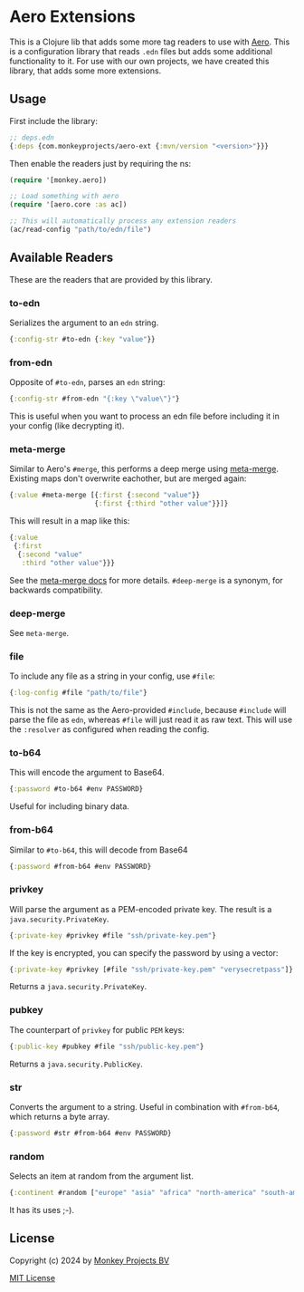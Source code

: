 # Aero Extensions

This is a Clojure lib that adds some more tag readers to use with [Aero](https://github.com/juxt/aero?tab=readme-ov-file).  This is a configuration library that reads `.edn` files but adds
some additional functionality to it.  For use with our own projects, we have
created this library, that adds some more extensions.

## Usage

First include the library:
```clojure
;; deps.edn
{:deps {com.monkeyprojects/aero-ext {:mvn/version "<version>"}}}
```

Then enable the readers just by requiring the ns:
```clojure
(require '[monkey.aero])

;; Load something with aero
(require '[aero.core :as ac])

;; This will automatically process any extension readers
(ac/read-config "path/to/edn/file")
```

## Available Readers

These are the readers that are provided by this library.

### to-edn

Serializes the argument to an `edn` string.
```clojure
{:config-str #to-edn {:key "value"}}
```

### from-edn

Opposite of `#to-edn`, parses an `edn` string:
```clojure
{:config-str #from-edn "{:key \"value\"}"}
```

This is useful when you want to process an edn file before including it in your config
(like decrypting it).

### meta-merge

Similar to Aero's `#merge`, this performs a deep merge using
[meta-merge](https://github.com/weavejester/meta-merge).  Existing maps don't overwrite
eachother, but are merged again:
```clojure
{:value #meta-merge [{:first {:second "value"}}
                     {:first {:third "other value"}}]}
```
This will result in a map like this:
```clojure
{:value
 {:first
  {:second "value"
   :third "other value"}}}
```

See the [meta-merge docs](https://github.com/weavejester/meta-merge) for more details.
`#deep-merge` is a synonym, for backwards compatibility.

### deep-merge

See `meta-merge`.

### file

To include any file as a string in your config, use `#file`:
```clojure
{:log-config #file "path/to/file"}
```
This is not the same as the Aero-provided `#include`, because `#include`
will parse the file as `edn`, whereas `#file` will just read it as raw text.
This will use the `:resolver` as configured when reading the config.

### to-b64

This will encode the argument to Base64.
```clojure
{:password #to-b64 #env PASSWORD}
```
Useful for including binary data.

### from-b64

Similar to `#to-b64`, this will decode from Base64
```clojure
{:password #from-b64 #env PASSWORD}
```

### privkey

Will parse the argument as a PEM-encoded private key.  The result is a `java.security.PrivateKey`.
```clojure
{:private-key #privkey #file "ssh/private-key.pem"}
```

If the key is encrypted, you can specify the password by using a vector:
```clojure
{:private-key #privkey [#file "ssh/private-key.pem" "verysecretpass"]}
```

Returns a `java.security.PrivateKey`.

### pubkey

The counterpart of `privkey` for public `PEM` keys:
```clojure
{:public-key #pubkey #file "ssh/public-key.pem"}
```

Returns a `java.security.PublicKey`.

### str

Converts the argument to a string.  Useful in combination with `#from-b64`, which returns
a byte array.
```clojure
{:password #str #from-b64 #env PASSWORD}
```

### random

Selects an item at random from the argument list.
```clojure
{:continent #random ["europe" "asia" "africa" "north-america" "south-america" "oceania"]}
```
It has its uses ;-).

## License

Copyright (c) 2024 by [Monkey Projects BV](https://www.monkey-projects.be)

[MIT License](LICENSE)